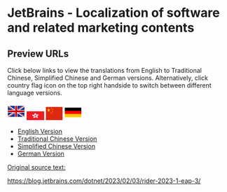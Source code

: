 # JetBrains - Localization of software and related marketing contents

## Preview URLs 
Click below links to view the translations from English to Traditional Chinese, Simplified Chinese and German versions. Alternatively, click country flag icon on the top right handside to switch between different language versions.  

<img src="https://github.com/wangyat15/JetBrains/blob/main/flag-en.png" width="40" height="40"/>  <img src="https://github.com/wangyat15/JetBrains/blob/main/flag-zh.png" width="40" height="20"/> <img src="https://github.com/wangyat15/JetBrains/blob/main/flag-cn.png" width="38" height="30"/> <img src="https://github.com/wangyat15/JetBrains/blob/main/flag-de.png" width="40" height="35"/>

+ [English Version](https://htmlpreview.github.io/?https://github.com/wangyat15/JetBrains/blob/main/rider-2023-1-eap-3_en.html)
+ [Traditional Chinese Version](https://htmlpreview.github.io/?https://github.com/wangyat15/JetBrains/blob/main/rider-2023-1-eap-3_zh.html)
+ [Simplified Chinese Version](https://htmlpreview.github.io/?https://github.com/wangyat15/JetBrains/blob/main/rider-2023-1-eap-3_cn.html)
+ [German Version](https://htmlpreview.github.io/?https://github.com/wangyat15/JetBrains/blob/main/rider-2023-1-eap-3_de.html)

[Original source text:](https://blog.jetbrains.com/dotnet/2023/02/03/rider-2023-1-eap-3/)

https://blog.jetbrains.com/dotnet/2023/02/03/rider-2023-1-eap-3/

